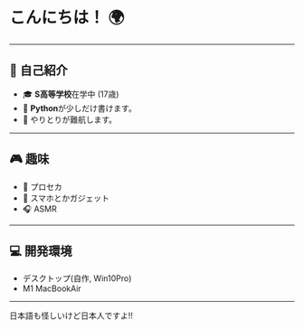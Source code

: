 # こんにちは！ 🌍

---

## 🌟 自己紹介
- 🎓 **S高等学校**在学中 (17歳)
- 🐍 **Python**が少しだけ書けます。
- 💭 やりとりが難航します。

---

## 🎮 趣味
- 🎼 プロセカ
- 📱 スマホとかガジェット
- 🎧 ASMR

---

## 💻 開発環境
- デスクトップ(自作, Win10Pro)
- M1 MacBookAir

---

日本語も怪しいけど日本人ですよ!!

